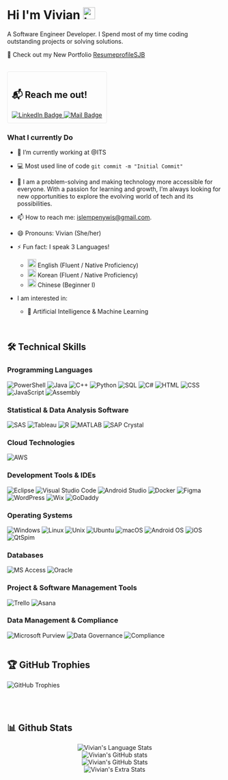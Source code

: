 # Hi I'm Vivian <img src="https://user-images.githubusercontent.com/1303154/88677602-1635ba80-d120-11ea-84d8-d263ba5fc3c0.gif" width="28px" height="28px" alt="hi">

A Software Engineer Developer. I Spend most of my time coding outstanding projects or solving solutions.
<br>

🚀 Check out my New Portfolio [ResumeprofileSJB](https://jeongjieon.github.io/ResumeprofileSJB/home.html) 

<br>
<!--HTML-->
<div style="border: 1px solid #eaeaea; border-radius: 4px; padding: 10px; display: inline-block;">
  <h2>📬 Reach me out!</h2>
  <a href="https://www.linkedin.com/in/vivianbusacker/">
    <img src="https://img.shields.io/badge/-vivianbusacker-blue?style=flat&logo=Linkedin&logoColor=white" alt="LinkedIn Badge">
  </a>
  <a href="mailto:sbusacker25@gmail.com">
    <img src="https://img.shields.io/badge/-sbusacker25-c0392b?style=flat&logo=gmail&logoColor=white" alt="Mail Badge">
  </a>
</div>
<!--End of HTML-->

<br>
<!-- TODO: Add last video link -->

### What I currently Do

- 🔭 I’m currently working at @ITS
- :computer: Most used line of code `git commit -m "Initial Commit"`
- 🤔 I am a problem-solving and making technology more accessible for everyone. With a passion for learning and growth, I’m always looking for new opportunities to explore the evolving world of tech and its possibilities.
- 📫 How to reach me: islempenywis@gmail.com.
- 😄 Pronouns: Vivian (She/her)
- ⚡ Fun fact: I speak 3 Languages!
  - <img src="https://upload.wikimedia.org/wikipedia/en/thumb/a/a4/Flag_of_the_United_States.svg/1200px-Flag_of_the_United_States.svg.png" width="20px" /> English (Fluent / Native Proficiency)
  - <img src="https://asiasociety.org/sites/default/files/styles/1200w/public/K/korean-flag.jpg" width="20px" /> Korean (Fluent / Native Proficiency)
  - <img src="https://github.com/user-attachments/assets/2fc97e84-12b4-4275-84a4-c85e7f3e7357" width="20px" /> Chinese (Beginner I)
  
- I am interested in:
  -  🤖 Artificial Intelligence & Machine Learning
<br>

<!-- Techical SKILLS! -->
## 🛠 Technical Skills

### Programming Languages

![PowerShell](https://img.shields.io/badge/PowerShell-5391FE?style=for-the-badge&logo=powershell&logoColor=white)
![Java](https://img.shields.io/badge/Java-ED8B00?style=for-the-badge&logo=java&logoColor=white)
![C++](https://img.shields.io/badge/C++-00599C?style=for-the-badge&logo=c%2B%2B&logoColor=white)
![Python](https://img.shields.io/badge/Python-3776AB?style=for-the-badge&logo=python&logoColor=ffdd54)
![SQL](https://img.shields.io/badge/SQL-00000F?style=for-the-badge&logo=Microsoft-SQL-Server&logoColor=white)
![C#](https://img.shields.io/badge/C%23-239120?style=for-the-badge&logo=c-sharp&logoColor=white)
![HTML](https://img.shields.io/badge/HTML5-E34F26?style=for-the-badge&logo=html5&logoColor=white)
![CSS](https://img.shields.io/badge/CSS3-1572B6?style=for-the-badge&logo=css3&logoColor=white)
![JavaScript](https://img.shields.io/badge/JavaScript-F7DF1E?style=for-the-badge&logo=javascript&logoColor=black)
![Assembly](https://img.shields.io/badge/Assembly-000000?style=for-the-badge)

### Statistical & Data Analysis Software

![SAS](https://img.shields.io/badge/SAS-0066CC?style=for-the-badge&logo=sas&logoColor=white)
![Tableau](https://img.shields.io/badge/Tableau-E97627?style=for-the-badge&logo=tableau&logoColor=white)
![R](https://img.shields.io/badge/R-276DC3?style=for-the-badge&logo=r&logoColor=white)
![MATLAB](https://img.shields.io/badge/MATLAB-0076A8?style=for-the-badge&logo=mathworks&logoColor=white)
![SAP Crystal](https://img.shields.io/badge/SAP%20Crystal-0FAAFF?style=for-the-badge&logo=sap&logoColor=white)

### Cloud Technologies

![AWS](https://img.shields.io/badge/AWS-232F3E?style=for-the-badge&logo=amazon-aws&logoColor=white)

### Development Tools & IDEs

![Eclipse](https://img.shields.io/badge/Eclipse-2C2255?style=for-the-badge&logo=eclipse&logoColor=white)
![Visual Studio Code](https://img.shields.io/badge/Visual%20Studio%20Code-0078D4?style=for-the-badge&logo=visual%20studio%20code&logoColor=white)
![Android Studio](https://img.shields.io/badge/Android%20Studio-3DDC84?style=for-the-badge&logo=android-studio&logoColor=white)
![Docker](https://img.shields.io/badge/Docker-2496ED?style=for-the-badge&logo=docker&logoColor=white)
![Figma](https://img.shields.io/badge/Figma-F24E1E?style=for-the-badge&logo=figma&logoColor=white)
![WordPress](https://img.shields.io/badge/WordPress-21759B?style=for-the-badge&logo=wordpress&logoColor=white)
![Wix](https://img.shields.io/badge/Wix-000?style=for-the-badge&logo=wix&logoColor=white)
![GoDaddy](https://img.shields.io/badge/GoDaddy-1B9AD6?style=for-the-badge&logo=godaddy&logoColor=white)

### Operating Systems

![Windows](https://img.shields.io/badge/Windows-0078D6?style=for-the-badge&logo=windows&logoColor=white)
![Linux](https://img.shields.io/badge/Linux-FCC624?style=for-the-badge&logo=linux&logoColor=black)
![Unix](https://img.shields.io/badge/Unix-FFFFFF?style=for-the-badge&logo=unix&logoColor=black)
![Ubuntu](https://img.shields.io/badge/Ubuntu-E95420?style=for-the-badge&logo=ubuntu&logoColor=white)
![macOS](https://img.shields.io/badge/macOS-000000?style=for-the-badge&logo=apple&logoColor=white)
![Android OS](https://img.shields.io/badge/Android-3DDC84?style=for-the-badge&logo=android&logoColor=white)
![iOS](https://img.shields.io/badge/iOS-000000?style=for-the-badge&logo=ios&logoColor=white)
![QtSpim](https://img.shields.io/badge/QtSpim-00599C?style=for-the-badge)

### Databases

![MS Access](https://img.shields.io/badge/MS%20Access-A4373A?style=for-the-badge&logo=microsoft-access&logoColor=white)
![Oracle](https://img.shields.io/badge/Oracle-F80000?style=for-the-badge&logo=oracle&logoColor=white)

### Project & Software Management Tools

![Trello](https://img.shields.io/badge/Trello-0052CC?style=for-the-badge&logo=trello&logoColor=white)
![Asana](https://img.shields.io/badge/Asana-273347?style=for-the-badge&logo=asana&logoColor=white)

### Data Management & Compliance

![Microsoft Purview](https://img.shields.io/badge/Microsoft%20Purview-0078D4?style=for-the-badge&logo=microsoft&logoColor=white)
![Data Governance](https://img.shields.io/badge/Data%20Governance-6B8E23?style=for-the-badge)
![Compliance](https://img.shields.io/badge/Compliance-4682B4?style=for-the-badge)
<br><br>
<!--______________________________________________________________________________________________________________________________________________________________________________________________________-->
## 🏆 GitHub Trophies
![GitHub Trophies](https://github-profile-trophy.vercel.app/?username=jeongjieon&theme=radical&no-frame=false&no-bg=false&margin-w=4)

<!---////////////////////////////////////////////////////////////////////////////////////////////////////////////////////////////////////////////////////////////////-->
<br><br>

## 📊 Github Stats
<p align="center">
   <img src="https://github-readme-stats.vercel.app/api/top-langs/?username=jeongjieon&theme=transparent&hide_border=false&include_all_commits=true&count_private=true&layout=compact&langs_count=8&hide=angelscript,racket" alt="Vivian's Language Stats" /> 
  <br>
  <img src="https://github-readme-stats.vercel.app/api?username=jeongjieon&count_private=true&theme=tokyonight&hide=contribs,prs" alt="Vivian's GitHub stats" />
  <br>
 <img src="https://github-readme-stats.vercel.app/api?username=jeongjieon&theme=transparent&hide_border=false&include_all_commits=true" alt="Vivian's GitHub Stats" />
  <br />
 <img src="https://github-readme-streak-stats.herokuapp.com/?user=jeongjieon&theme=transparent&hide_border=false" alt="Vivian's Extra Stats" /> 
  <br />
</p>

</details>

